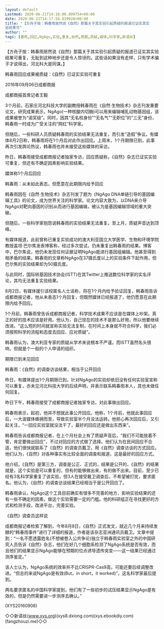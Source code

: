 ```yaml
---
layout: default
Lastmod: 2020-06-21T14:18:00.899754+00:00
date: 2020-06-21T14:17:58.839928+00:00
title: "【方舟子按：韩春雨居然说《自然》那篇关于其实验引起质疑的报道已证实其实
验结果可"
author: ""
tags: [春雨,回应,NgAgo,实验,重复,自然,商报,质疑,媒体,科学家,新语丝]
---
```


【方舟子按：韩春雨居然说《自然》那篇关于其实验引起质疑的报道已证实其实验结果可重复，无耻到这种地步还是令人惊讶的。这些话如果没有走样，只有学术骗子才说得出，河北科大是同谋。】

韩春雨回应成果被质疑：《自然》已证实实验可重复

2016年09月06日成都商报

成都商报首席记者王毅

3个月前，石家庄河北科技大学的副教授韩春雨在《自然·生物技术》杂志刊发重要论文，研究成果表示，NgAgo(一种核酸内切酶)可以用来编辑哺乳动物基因组，该成果被誉为“诺奖级”。同时，因其“无名校身份”“无名气”“无职位”的“三无”身份，韩春雨一时成为广受关注的“网红”科学家。

但随后，一些科研人员质疑韩春雨的实验结果无法重复，而引发“造假”争议。有媒体8月2日称，韩春雨将在1个月后对此作出回应。上周末，1个月期限已到，此事再次引发舆论热议，韩春雨也并未接受这些媒体的采访。

昨日，韩春雨接受成都商报记者独家专访，回应质疑称，《自然》杂志已证实实验可重复，但还有不确定因素影响实验结果。

媒体称1个月后回应

韩春雨：从未如此表态，但愿意在此期限内给予回应

韩春雨因在《自然·生物技术》杂志刊发了题为《NgAgo DNA单链引导的基因编辑工具》的论文，成为世界关注的科学家。论文内容大致为，以DNA来介导NgAgo对靶向基因的识别从而进行基因编辑，被认为是基因编辑领域的重大突破。

但随后，一些科学家抱怨说韩春雨的实验结果无法重复。至上月，质疑声音达到顶峰。

有媒体报道，此前曾称已重复实验成功的澳大利亚国立大学医学、生物和环境学院教授盖坦·巴尔焦发表博客称，经过多次尝试，仍未重复出韩春雨的结果。博客中，巴尔焦说，他仍未发现任何证据证明NgAgo能进行基因组编辑。他甚至得到相矛盾的结果。韩春雨的文章称NgAgo在37摄氏度以上的实验条件下起作用，但巴尔焦的实验结果却为50摄氏度。

与此同时，国际转基因技术协会(ISTT)在其Twitter上推送数位科学家的实名评论，其均无法重复实验结果。

8月2日，有媒体援引该校匿名人士话称，将在1个月内给予验证回复。韩春雨告诉成都商报记者，他从未表态1个月回复，但既然媒体已经报道了，他仍愿意在此期限内给予回应。

1个月前，韩春雨曾告诉成都商报记者，科学技术成果不应该是在媒体上吵架。真正的好的技术应该是好用。他认为，自己现在的技术不是那么好用，所以他要继续改进。“这么短的时间就宣称实验无法复制，在时间上本身就不符合科学，我们必须按照科学的流程和态度去回应、应对质疑”。

韩春雨认为，澳大利亚专家的质疑从学术来说根本不严谨。而ISTT虽然名头很响，但就是个一般的个人申请的组织。

期限已到未见回应

韩春雨：《自然》的调查访谈结果，相当于公开回应

昨日，有媒体提出1个月期限已到，针对NgAgo的实验却依旧没有任何实验室宣称可以重复，亦未见河北科技大学的后续声明，并表示联系韩春雨本人，其也未做任何回复。

昨日下午，韩春雨接受了成都商报记者独家专访，对此事做出回应。

韩春雨表示，起初，他并不想就此事公开回应。他称，1个月前，他就此事回应后，一大波媒体蜂拥而至，导致实验室半个月没法运转。他担心再次回应后，又引起关注，“一回应实验室就没法干了，最好的回应还是做出东西来”。

韩春雨告诉成都商报记者，在上个月社会上有了质疑声音后，“我们不可能放着不管，肯定要做出回应”，不过对回应的方式做了选择。他们认为在民间回应不合适，他们很快就联系了《自然》的调查员戴卫，用《自然》调查访谈的方式回应。他们认为，《自然》对各种事实有比较全面的调查和报道，这是最好的回应方式。

他介绍，《自然》是第三方，调查是公正、正式的，结果是公开的，《自然》的结果就是，这个实验是可以重复的，但有的能够做出来，有的做不出来。目前，至少已经有3名科学家重复了该实验，但3人在接受戴卫调查后，不希望被打扰，要求匿名。他认为，《自然》的调查访谈结果已经相当于是公开回应了。

韩春雨承认，NgAgo这个工具目前确实有很多不完善的地方，影响实验结果的还有一些不确定的因素，做这个实验需要一定的门槛。他的科研组正在寻找更好的方式和检测手段，改进平台，完善实验。

《自然》调查员这样说

成都商报记者检索了解到，今年8月8日，《自然》正式发文，就近几个月来持续发酵的“韩春雨事件”进行了详细的报道，作者是该杂志亚洲通讯员戴卫。文章中提到：“一名不愿透露姓名(不想被卷入公共争论)独立于韩春雨实验室之外的中国研究人员告诉《自然》杂志，他们在好几个细胞系检测了NgAgo系统是否有效，而且他们的结果显示NgAgo能够在预期的位点诱导遗传突变——这一结果已经通过测序鉴定。”

该人士认为，NgAgo系统的效率并不比CRISPR-Cas9高，可能还要后续调整改进。“但总的来说NgAgo是有效(But，in short，it worked)”，这名科学家最后提到。

两名要求匿名的中国科学家提到，他们有了一些初步的试压结果显示NgAgo是有效的，但是仍然需要进一步测序去确认。”

(XYS20160906)

◇◇新语丝(www.xys.org)(xys8.dxiong.com)(xys.ebookdiy.com)(fangzhouzi.me)◇◇

